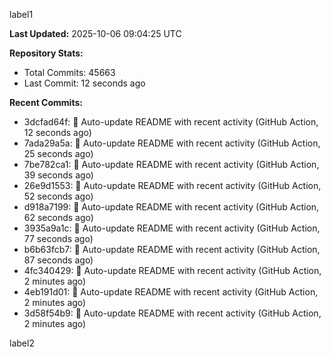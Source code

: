 
label1 
<!-- ACTIVITY_START -->
**Last Updated:** 2025-10-06 09:04:25 UTC

**Repository Stats:**
- Total Commits: 45663
- Last Commit: 12 seconds ago

**Recent Commits:**
- 3dcfad64f: 🤖 Auto-update README with recent activity (GitHub Action, 12 seconds ago)
- 7ada29a5a: 🤖 Auto-update README with recent activity (GitHub Action, 25 seconds ago)
- 7be782ca1: 🤖 Auto-update README with recent activity (GitHub Action, 39 seconds ago)
- 26e9d1553: 🤖 Auto-update README with recent activity (GitHub Action, 52 seconds ago)
- d918a7199: 🤖 Auto-update README with recent activity (GitHub Action, 62 seconds ago)
- 3935a9a1c: 🤖 Auto-update README with recent activity (GitHub Action, 77 seconds ago)
- b6b63fcb7: 🤖 Auto-update README with recent activity (GitHub Action, 87 seconds ago)
- 4fc340429: 🤖 Auto-update README with recent activity (GitHub Action, 2 minutes ago)
- 4eb191d01: 🤖 Auto-update README with recent activity (GitHub Action, 2 minutes ago)
- 3d58f54b9: 🤖 Auto-update README with recent activity (GitHub Action, 2 minutes ago)
<!-- ACTIVITY_END -->

label2
